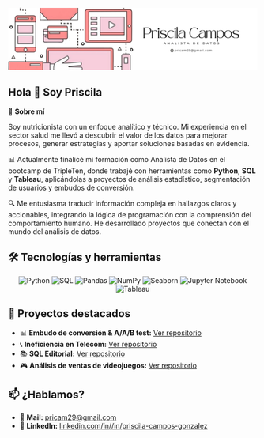 ![Banner de Priscila Campos](./banner_priscila.png)

## Hola 👋 Soy Priscila

🧠 **Sobre mí**

Soy nutricionista con un enfoque analítico y técnico. Mi experiencia en el sector salud me llevó a descubrir el valor de los datos para mejorar procesos, generar estrategias y aportar soluciones basadas en evidencia.

📊 Actualmente finalicé mi formación como Analista de Datos en el bootcamp de TripleTen, donde trabajé con herramientas como **Python**, **SQL** y **Tableau**, aplicándolas a proyectos de análisis estadístico, segmentación de usuarios y embudos de conversión.

🔍 Me entusiasma traducir información compleja en hallazgos claros y accionables, integrando la lógica de programación con la comprensión del comportamiento humano. He desarrollado proyectos que conectan con el mundo del análisis de datos.

## 🛠️ Tecnologías y herramientas

<p align="center">
  <img src="https://cdn.jsdelivr.net/gh/devicons/devicon/icons/python/python-original.svg" height="40" alt="Python"/>
  <img src="https://cdn.jsdelivr.net/gh/devicons/devicon/icons/sqlite/sqlite-original.svg" height="40" alt="SQL"/>
  <img src="https://cdn.jsdelivr.net/gh/devicons/devicon/icons/pandas/pandas-original.svg" height="40" alt="Pandas"/>
  <img src="https://cdn.jsdelivr.net/gh/devicons/devicon/icons/numpy/numpy-original.svg" height="40" alt="NumPy"/>
  <img src="https://cdn.jsdelivr.net/gh/devicons/devicon/icons/seaborn/seaborn-original.svg" height="40" alt="Seaborn"/>
  <img src="https://cdn.jsdelivr.net/gh/devicons/devicon/icons/jupyter/jupyter-original.svg" height="40" alt="Jupyter Notebook"/>
  <img src="https://cdn.jsdelivr.net/gh/devicons/devicon/icons/tableau/tableau-original.svg" height="40" alt="Tableau"/>
</p>

## 📁 Proyectos destacados
- 📊 **Embudo de conversión & A/A/B test:** [Ver repositorio](https://github.com/priscilacampos/ab_test_embudo_app)
- 📞 **Ineficiencia en Telecom:** [Ver repositorio](https://github.com/priscilacampos/ineficiencia-operadores-telecom)
- 📚 **SQL Editorial:** [Ver repositorio](https://github.com/priscilacampos/analisis-sql-editorial)
- 🎮 **Análisis de ventas de videojuegos:** [Ver repositorio](https://github.com/priscilacampos/ventas-videojuegos)

## 📫 ¿Hablamos?

- 💌 **Mail:** [pricam29@gmail.com](mailto:pricam29@gmail.com)  
- 💼 **LinkedIn:** [linkedin.com/in//in/priscila-campos-gonzalez](https://www.linkedin.com/in//in/priscila-campos-gonzalez) 
